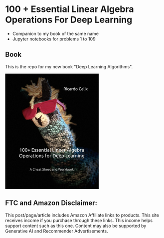 # 100 + Essential Linear Algebra Operations For Deep Learning

* Companion to my book of the same name
* Jupyter notebooks for problems 1 to 109

## Book

This is the repo for my new book "Deep Learning Algorithms".

<a href="https://amzn.to/3SlQGHC"><img src="llamaBook.jpeg" alt="image" width="300" height="auto"></a>

## FTC and Amazon Disclaimer: 

This post/page/article includes Amazon Affiliate links to products. This site receives income if you purchase through these links. This income helps support content such as this one. Content may also be supported by Generative AI and Recommender Advertisements. 
